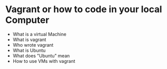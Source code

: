 # Vagrant or how to code in your local Computer

* What is a virtual Machine
* What is vagrant
* Who wrote vagrant
* What is Ubuntu
* What does "Ubuntu" mean 
* How to use VMs with vagrant  
